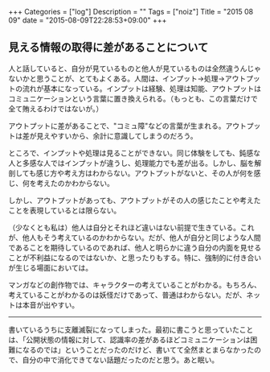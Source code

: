 +++
Categories = ["log"]
Description = ""
Tags = ["noiz"]
Title = "2015 08 09"
date = "2015-08-09T22:28:53+09:00"
+++

## 見える情報の取得に差があることについて
人と話していると、自分が見ているものと他人が見ているものは全然違うんじゃないかと思うことが、とてもよくある。人間は、インプット→処理→アウトプットの流れが基本になっている。インプットは経験、処理は知能、アウトプットはコミュニケーションという言葉に置き換えられる。（もっとも、この言葉だけで全て賄えるわけではないが。）

アウトプットに差があることで、"コミュ障"などの言葉が生まれる。アウトプットは差が見えやすいから、余計に意識してしまうのだろう。

ところで、インプットや処理は見ることができない。同じ体験をしても、鈍感な人と多感な人ではインプットが違うし、処理能力でも差が出る。しかし、脳を解剖しても感じ方や考え方はわからない。アウトプットがないと、その人が何を感じ、何を考えたのかわからない。

しかし、アウトプットがあっても、アウトプットがその人の感じたことや考えたことを表現しているとは限らない。

（少なくとも私は）他人は自分とそれほど違いはない前提で生きている。これが、他人もそう考えているのかわからない。だが、他人が自分と同じような人間であることを期待しているのであれば、他人と明らかに違う自分の内面を見せることが不利益になるのではないか、と思ったりもする。特に、強制的に付き合いが生じる場面においては。

マンガなどの創作物では、キャラクターの考えていることがわかる。もちろん、考えていることがわかるのは妖怪だけであって、普通はわからない。だが、ネットは本音が出やすい。

----

書いているうちに支離滅裂になってしまった。最初に書こうと思っていたことは、「公開状態の情報に対して、認識率の差があるほどコミュニケーションは困難になるのでは」ということだったのだけど、書いてて全然まとまらなかったので、自分の中で消化できてない話題だったのだと思う。あと眠い。
